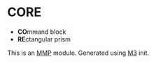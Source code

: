 # CORE

- **CO**mmand block
- **RE**ctangular prism

This is an [MMP](https://github.com/DinheroDevelopmentGroup/modular-minecraft-proxy) module.
Generated using [M3](https://github.com/DinheroDevelopmentGroup/modular-minecraft-proxy/tree/main/src/m3) init.
